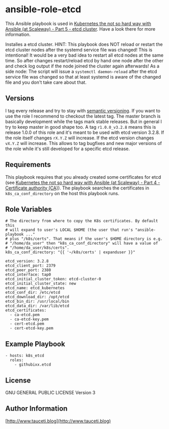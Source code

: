ansible-role-etcd
=================

This Ansible playbook is used in [Kubernetes the not so hard way with Ansible (at Scaleway) - Part 5 - etcd cluster](https://www.tauceti.blog/post/kubernetes-the-not-so-hard-way-with-ansible-at-scaleway-part-5/). Have a look there for more information.

Installes a etcd cluster. HINT: This playbook does NOT reload or restart the etcd cluster nodes after the systemd service file was changed! This is intentional! It would be a very bad idea to restart all etcd nodes at the same time. So after changes restart/reload etcd by hand one node after the other and check log output if the node joined the cluster again afterwards! As a side node: The script will issue a `systemctl daemon-reload` after the etcd service file was changed so that at least systemd is aware of the changed file and you don't take care about that.

Versions
--------

I tag every release and try to stay with [semantic versioning](http://semver.org). If you want to use the role I recommend to checkout the latest tag. The master branch is basically development while the tags mark stable releases. But in general I try to keep master in good shape too. A tag `r1.0.0_v3.2.8` means this is release 1.0.0 of this role and it's meant to be used with etcd version 3.2.8. If the role itself changes `rX.Y.Z` will increase. If the etcd version changes `vX.Y.Z` will increase. This allows to tag bugfixes and new major versions of the role while it's still developed for a specific etcd release.

Requirements
------------

This playbook requires that you already created some certificates for etcd (see [Kubernetes the not so hard way with Ansible (at Scaleway) - Part 4 - Certificate authority (CA)](https://www.tauceti.blog/post/kubernetes-the-not-so-hard-way-with-ansible-at-scaleway-part-4/)). The playbook searches the certificates in `k8s_ca_conf_directory` on the host this playbook runs.

Role Variables
--------------

```
# The directory from where to copy the K8s certificates. By default this
# will expand to user's LOCAL $HOME (the user that run's "ansible-playbook ..."
# plus "/k8s/certs". That means if the user's $HOME directory is e.g.
# "/home/da_user" then "k8s_ca_conf_directory" will have a value of
# "/home/da_user/k8s/certs".
k8s_ca_conf_directory: "{{ '~/k8s/certs' | expanduser }}"

etcd_version: 3.2.8
etcd_client_port: 2379
etcd_peer_port: 2380
etcd_interface: tap0
etcd_initial_cluster_token: etcd-cluster-0
etcd_initial_cluster_state: new
etcd_name: etcd_kubernetes
etcd_conf_dir: /etc/etcd
etcd_download_dir: /opt/etcd
etcd_bin_dir: /usr/local/bin
etcd_data_dir: /var/lib/etcd
etcd_certificates:
  - ca-etcd.pem
  - ca-etcd-key.pem
  - cert-etcd.pem
  - cert-etcd-key.pem
```

Example Playbook
----------------

```
- hosts: k8s_etcd
  roles:
    - githubixx.etcd
```

License
-------

GNU GENERAL PUBLIC LICENSE Version 3

Author Information
------------------

[http://www.tauceti.blog](http://www.tauceti.blog)
